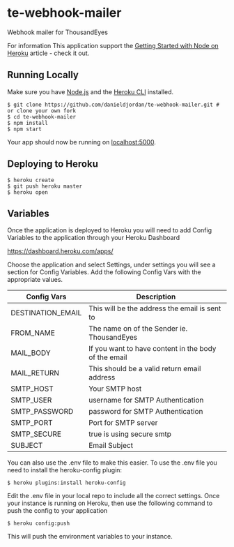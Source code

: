 # te-webhook-mailer
Webhook mailer for ThousandEyes

For information This application support the [Getting Started with Node on Heroku](https://devcenter.heroku.com/articles/getting-started-with-nodejs) article - check it out.

## Running Locally

Make sure you have [Node.js](http://nodejs.org/) and the [Heroku CLI](https://devcenter.heroku.com/articles/heroku-cli) installed.

```
$ git clone https://github.com/danieldjordan/te-webhook-mailer.git # or clone your own fork
$ cd te-webhook-mailer
$ npm install
$ npm start
```

Your app should now be running on [localhost:5000](http://localhost:5000/).

## Deploying to Heroku

```
$ heroku create
$ git push heroku master
$ heroku open
```

## Variables

Once the application is deployed to Heroku you will need to add Config Variables to the application through your Heroku Dashboard

https://dashboard.heroku.com/apps/

Choose the application and select Settings, under settings you will see a section for Config Variables.
Add the following Config Vars with the appropriate values.

Config Vars | Description
------------ | -------------
DESTINATION_EMAIL | This will be the address the email is sent to
FROM_NAME | The name on of the Sender ie. ThousandEyes
MAIL_BODY | If you want to have content in the body of the email
MAIL_RETURN | This should be a valid return email address
SMTP_HOST | Your SMTP host
SMTP_USER | username for SMTP Authentication
SMTP_PASSWORD | password for SMTP Authentication
SMTP_PORT | Port for SMTP server
SMTP_SECURE | true is using secure smtp
SUBJECT | Email Subject

You can also use the .env file to make this easier.  To use the .env file you need to install the heroku-config plugin:

```
$ heroku plugins:install heroku-config
```

Edit the .env file in your local repo to include all the correct settings.  Once your instance is running on Heroku, then use the following command to push the config to your application

```
$ heroku config:push
```

This will push the environment variables to your instance.
